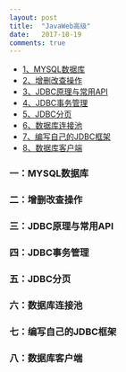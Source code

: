 ```yaml
---
layout: post
title:  "JavaWeb高级"
date:   2017-10-19
comments: true
---
```


* [1、MYSQL数据库](#mysql)
* [2、增删改查操作](#crud)
* [3、JDBC原理与常用API](#principle)
* [4、JDBC事务管理](#transaction)
* [5、JDBC分页](#pager)
* [6、数据库连接池](#connectPool)
* [7、编写自己的JDBC框架](#editJdbc)
* [8、数据库客户端](#client)

<h3 id="mysql">一：MYSQL数据库</h3>
<h3 id="crud">二：增删改查操作</h3>
<h3 id="principle">三：JDBC原理与常用API</h3>
<h3 id="transaction">四：JDBC事务管理</h3>
<h3 id="pager">五：JDBC分页</h3>
<h3 id="connectPool">六：数据库连接池</h3>
<h3 id="editJdbc">七：编写自己的JDBC框架</h3>
<h3 id="client">八：数据库客户端</h3>

